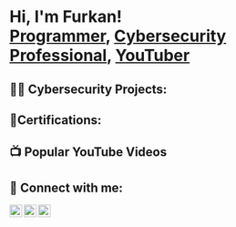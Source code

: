 <h1>Hi, I'm Furkan! <br/><a href="https://github.com/joshmadakor1">Programmer</a>, <a href="https://www.linkedin.com/in/joshmadakor/">Cybersecurity Professional</a>, <a href="https://www.youtube.com/c/joshmadakor">YouTuber</a></h1>

<h2>👨‍💻 Cybersecurity Projects:</h2>

<h2>📃Certifications:</h2>

<h2>📺 Popular YouTube Videos</h2>



<h2> 🤳 Connect with me:</h2>

[<img align="left" alt="FurkanAkdag | YouTube" width="22px" src="https://cdn.jsdelivr.net/npm/simple-icons@v3/icons/youtube.svg" />][youtube]
[<img align="left" alt="FurkanAkdag | LinkedIn" width="22px" src="https://cdn.jsdelivr.net/npm/simple-icons@v3/icons/linkedin.svg" />][linkedin]
[<img align="left" alt="FurkanAkdag | Instagram" width="22px" src="https://cdn.jsdelivr.net/npm/simple-icons@v3/icons/instagram.svg" />][instagram]

[youtube]: https://www.youtube.com/c/furk1ngmad
[instagram]: https://www.instagram.com/furk1ngm4d/
[linkedin]: https://www.linkedin.com/in/furkanakdagg

<!--
**joshmadakor1/joshmadakor1** is a ✨ _special_ ✨ repository because its `README.md` (this file) appears on your GitHub profile.

Here are some ideas to get you started:

- 🔭 I’m currently working on ...
- 🌱 I’m currently learning ...
- 👯 I’m looking to collaborate on ...
- 🤔 I’m looking for help with ...
- 💬 Ask me about ...
- 📫 How to reach me: ...
- 😄 Pronouns: ...
- ⚡ Fun fact: ...
-->
